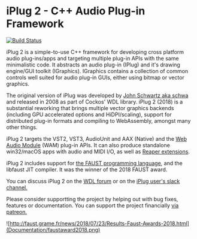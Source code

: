 # iPlug 2 - C++ Audio Plug-in Framework

[![Build Status](https://travis-ci.com/iPlug2/iPlug2-private.svg?token=JaxYSCbvzztBNGHczFA5&branch=master)](https://travis-ci.com/iPlug2/iPlug2-private)

iPlug 2 is a simple-to-use C++ framework for developing cross platform audio plug-ins/apps and targeting multiple plug-in APIs with the same minimalistic code. It abstracts an audio plug-in (IPlug) and it's drawing engine/GUI toolkit (IGraphics). IGraphics contains a collection of common controls well suited for audio plug-in GUIs, either using bitmap or vector graphics. 

The original version of iPlug was developed by [John Schwartz aka schwa](https://www.cockos.com/team.php) and released in 2008 as part of Cockos' WDL library. iPlug 2 (2018) is a substantial reworking that brings multiple vector graphics backends (including GPU accelerated options and HiDPI/scaling), support for distributed plug-in formats and compiling to WebAssembly, amongst many other things.

iPlug 2 targets the VST2, VST3, AudioUnit and AAX (Native) and the [Web Audio Module](https://webaudiomodules.org) (WAM) plug-in APIs. It can also produce standalone win32/macOS apps with audio and MIDI I/O, as well as [Reaper extensions](https://www.reaper.fm/sdk/plugin/plugin.php).

iPlug 2 includes support for [the FAUST programming language](http://faust.grame.fr), and the libfaust JIT compiler. It was the winner of the 2018 FAUST award.

You can discuss iPlug 2 on the [WDL forum](http://forum.cockos.com/forumdisplay.php?f=32
) or on the [iPlug user's slack channel.](https://join.slack.com/t/iplug-users/shared_invite/enQtMzA1NzA1NzE0OTY1LWYyODdjNzkyYTk4MDRmYzZjZTI4ZGVkYTIxZTk0OWRiYWE2MTA0ZWVlODM1NjkzNDAyNDFhMDdjNGI4OTY2YTU)

Please consider supportting the project by helping out with bug fixes, features or documentation. You can support the project financially [via patreon.]("https://www.patreon.com/bePatron?u=3140614")


![http://faust.grame.fr/news/2018/07/23/Results-Faust-Awards-2018.html](Documentation/faustaward2018.png)